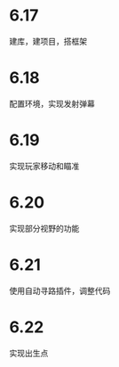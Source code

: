 # 6.17

建库，建项目，搭框架

# 6.18

配置环境，实现发射弹幕

# 6.19

实现玩家移动和瞄准

# 6.20

实现部分视野的功能

# 6.21

使用自动寻路插件，调整代码

#  6.22

实现出生点